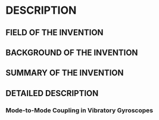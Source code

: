 # DESCRIPTION

## FIELD OF THE INVENTION

## BACKGROUND OF THE INVENTION

## SUMMARY OF THE INVENTION

## DETAILED DESCRIPTION

### Mode-to-Mode Coupling in Vibratory Gyroscopes

